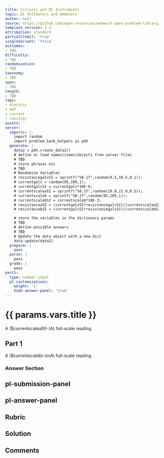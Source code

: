 ```yaml
---
title: Circuits and DC Instruments
topic: DC Voltmeters and Ammeters
author: null
source: https://github.com/open-resources/webwork-open-problem-library/tree/master/Contrib/BrockPhysics/College_Physics_Urone/21.Circuits_and_DC_Instruments/21-04.DC_Voltmeters_and_Ammeters/NU_U17_21_04_008.pg
template_version: 1.3
attribution: standard
partialCredit: 'true'
singleVariant: 'false'
outcomes:
- TBD
difficulty:
- TBD
randomization:
- TBD
taxonomy:
- TBD
span:
- TBD
length:
- TBD
tags:
- electric
- emf
- current
- resistor
assets: ''
server:
  imports: |-
    import random
    import problem_bank_helpers as pbh
  generate: |-
    data2 = pbh.create_data2()
    # define or load names/items/objects from server files
    # TBD
    # store phrases etc
    # TBD
    # Randomize Variables
    # resistancegalvSI = sprintf("%0.1f",random(9.5,10.5,0.1));
    # currentgalv = random(95,105,1);
    # currentgalvSI = currentgalv*10E-6;
    # currentscaleaSI = sprintf("%0.1f",random(19.0,21.0,0.5));
    # currentscaleb = sprintf("%0.1f",random(95,105,1));
    # currentscalebSI = currentscaleb*10E-3;
    # resistanceaSI = (currentgalvSI*resistancegalvSI)/(currentscaleaSI);
    # resistancebSI = (currentgalvSI*resistancegalvSI)/(currentscalebSI);

    # store the variables in the dictionary params
    # TBD
    # define possible answers
    # TBD
    # Update the data object with a new dict
    data.update(data2)
  prepare: |
    pass
  parse: |
    pass
  grade: |
    pass
part1:
  type: number-input
  pl-customizations:
    weight: '1'
    hide-answer-panel: 'true'
---
```


# {{ params.vars.title }} 


A ($currentscaleaSI)-(A) full-scale reading.

## Part 1 
A ($currentscaleb)-(mA) full-scale reading. 


 ### Answer Section


## pl-submission-panel 


## pl-answer-panel 


## Rubric 


## Solution 


## Comments 


